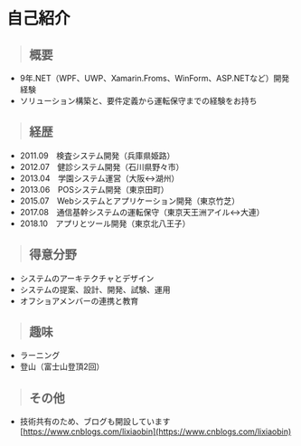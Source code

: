 # 自己紹介

>## 概要
- 9年.NET（WPF、UWP、Xamarin.Froms、WinForm、ASP.NETなど）開発経験
- ソリューション構築と、要件定義から運転保守までの経験をお持ち

>## 経歴
- 2011.09　検査システム開発（兵庫県姫路）
- 2012.07　健診システム開発（石川県野々市）
- 2013.04　学園システム運営（大阪<->湖州）
- 2013.06　POSシステム開発（東京田町）
- 2015.07　Webシステムとアプリケーション開発（東京竹芝）
- 2017.08　通信基幹システムの運転保守（東京天王洲アイル<->大連）
- 2018.10　アプリとツール開発（東京北八王子）

>## 得意分野
- システムのアーキテクチャとデザイン
- システムの提案、設計、開発、試験、運用
- オフショアメンバーの連携と教育

>## 趣味
- ラーニング
- 登山（富士山登頂2回）

>## その他
- 技術共有のため、ブログも開設しています<br/>
[https://www.cnblogs.com/lixiaobin](https://www.cnblogs.com/lixiaobin)
